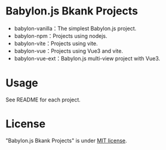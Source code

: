 # Babylon.js Bkank Projects

- babylon-vanilla：The simplest Babylon.js project.
- babylon-npm：Projects using nodejs.
- babylon-vite：Projects using vite.
- babylon-vue：Projects using Vue3 and vite.
- babylon-vue-ext：Babylon.js multi-view project with Vue3.

# Usage

See README for each project.

# License

"Babylon.js Bkank Projects" is under [MIT license](https://en.wikipedia.org/wiki/MIT_License).
